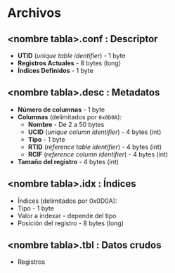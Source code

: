# Archivos

## \<nombre tabla>.conf : Descriptor

- **UTID** (_unique table identifier_) - 1 byte
- **Registros Actuales** - 8 bytes (long)
- **Índices Definidos** - 1 byte

## \<nombre tabla>.desc : **Metadatos**

- **Número de columnas** - 1 byte
- **Columnas** (delimitados por `0x0D0A`):
    + **Nombre** - De 2 a 50 bytes
    + **UCID** (_unique column identifier_) - 4 bytes (int)
    + **Tipo** - 1 byte
    + **RTID** (_reference table identifier_) - 4 bytes (int)
    + **RCIF** (_reference column identifier_) - 4 bytes (int)
- **Tamaño del registro** - 4 bytes (int)

## \<nombre tabla>.idx : Índices

- Índices (delimitados por 0x0D0A):
- Tipo - 1 byte
- Valor a indexar - depende del tipo
- Posición del registro - 8 bytes (long)
		
## \<nombre tabla>.tbl : Datos crudos

+ Registros

